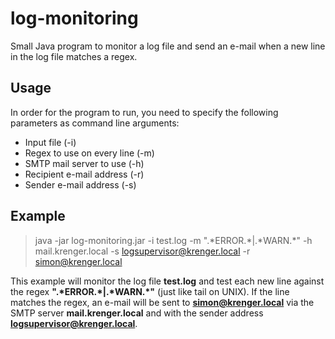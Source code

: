 log-monitoring
==============

Small Java program to monitor a log file and send an e-mail when a new line in the log file matches a regex.

Usage
-----
In order for the program to run, you need to specify the following parameters as command line arguments:
* Input file (-i)
* Regex to use on every line (-m)
* SMTP mail server to use (-h)
* Recipient e-mail address (-r)
* Sender e-mail address (-s)


Example
-------
> java -jar log-monitoring.jar -i test.log -m ".\*ERROR.\*|.\*WARN.\*" -h mail.krenger.local -s logsupervisor@krenger.local -r simon@krenger.local


This example will monitor the log file **test.log** and test each new line against the regex **".\*ERROR.\*|.\*WARN.\*"** (just like tail on UNIX). If the line matches the regex, an e-mail will be sent to **simon@krenger.local** via the SMTP server **mail.krenger.local** and with the sender address **logsupervisor@krenger.local**.
